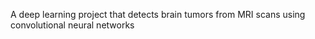 A deep learning project that detects brain tumors from MRI scans using convolutional neural networks
